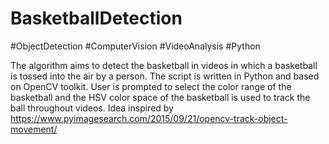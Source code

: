 # BasketballDetection

#ObjectDetection #ComputerVision #VideoAnalysis
#Python

The algorithm aims to detect the basketball in videos in which a basketball is tossed into the air by a person. The script is written in Python and based on OpenCV toolkit. User is prompted to select the color range of the basketball and the HSV color space of the basketball is used to track the ball throughout videos. Idea inspired by https://www.pyimagesearch.com/2015/09/21/opencv-track-object-movement/
